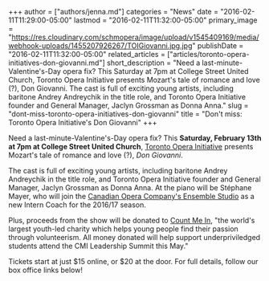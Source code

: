 +++
author = ["authors/jenna.md"]
categories = "News"
date = "2016-02-11T11:29:00-05:00"
lastmod = "2016-02-11T11:32:00-05:00"
primary_image = "https://res.cloudinary.com/schmopera/image/upload/v1545409169/media/webhook-uploads/1455207926267/TOIGiovanni.jpg.jpg"
publishDate = "2016-02-11T11:32:00-05:00"
related_articles = ["articles/toronto-opera-initiatives-don-giovanni.md"]
short_description = "Need a last-minute-Valentine&#039;s-Day opera fix? This Saturday at 7pm at College Street United Church, Toronto Opera Initiative presents Mozart&#039;s tale of romance and love (?), Don Giovanni. The cast is full of exciting young artists, including baritone Andrey Andreychik in the title role, and Toronto Opera Initiative founder and General Manager, Jaclyn Grossman as Donna Anna."
slug = "dont-miss-toronto-opera-initiatives-don-giovanni"
title = "Don&#039;t miss: Toronto Opera Initiative&#039;s Don Giovanni"
+++

Need a last-minute-Valentine's-Day opera fix? This **Saturday, February 13th at 7pm at College Street United Church**, [Toronto Opera Initiative](https://www.facebook.com/events/1040623135968658/) presents Mozart's tale of romance and love (?), *Don Giovanni*.

The cast is full of exciting young artists, including baritone Andrey Andreychik in the title role, and Toronto Opera Initiative founder and General Manager, Jaclyn Grossman as Donna Anna. At the piano will be Stéphane Mayer, who will join the [Canadian Opera Company's Ensemble Studio](http://www.coc.ca/AboutTheCOC/CompanyMembers/EnsembleStudio.aspx) as a new Intern Coach for the 2016/17 season.

Plus, proceeds from the show will be donated to [Count Me In](http://www.cmimovement.com/Count_Me_In/Count_Me_In_-_The_Largest_Youth_Led_Movement_Promoting_Volunteerism.html), "the world's largest youth-led charity which helps young people find their passion through volunteerism. All money donated will help support underpriviledged students attend the CMI Leadership Summit this May."

Tickets start at just $15 online, or $20 at the door. For full details, follow our box office links below!
